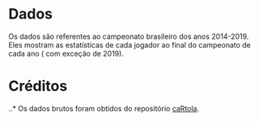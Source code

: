 # Dados

Os dados são referentes ao campeonato brasileiro dos anos 2014-2019. Eles mostram as estatísticas de cada jogador ao final do campeonato de cada ano ( com exceção de 2019).

# Créditos

..* Os dados brutos foram obtidos do repositório [caRtola](https://github.com/henriquepgomide/caRtola).

